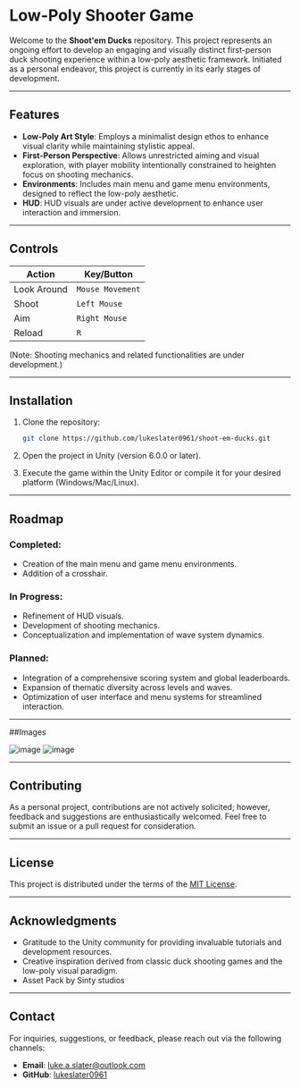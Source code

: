 # Low-Poly Shooter Game

Welcome to the **Shoot'em Ducks** repository. This project represents an ongoing effort to develop an engaging and visually distinct first-person duck shooting experience within a low-poly aesthetic framework. Initiated as a personal endeavor, this project is currently in its early stages of development.

---

## Features

- **Low-Poly Art Style**: Employs a minimalist design ethos to enhance visual clarity while maintaining stylistic appeal.
- **First-Person Perspective**: Allows unrestricted aiming and visual exploration, with player mobility intentionally constrained to heighten focus on shooting mechanics.
- **Environments**: Includes main menu and game menu environments, designed to reflect the low-poly aesthetic.
- **HUD**: HUD visuals are under active development to enhance user interaction and immersion.

---

## Controls

| Action          | Key/Button       |
|-----------------|------------------|
| Look Around     | `Mouse Movement` |
| Shoot           | `Left Mouse`     |
| Aim             | `Right Mouse`    |
| Reload          | `R`              |

(Note: Shooting mechanics and related functionalities are under development.)

---

## Installation

1. Clone the repository:
   ```bash
   git clone https://github.com/lukeslater0961/shoot-em-ducks.git
   ```

2. Open the project in Unity (version 6.0.0 or later).

3. Execute the game within the Unity Editor or compile it for your desired platform (Windows/Mac/Linux).

---

## Roadmap

### Completed:
- Creation of the main menu and game menu environments.
- Addition of a crosshair.

### In Progress:
- Refinement of HUD visuals.
- Development of shooting mechanics.
- Conceptualization and implementation of wave system dynamics.

### Planned:
- Integration of a comprehensive scoring system and global leaderboards.
- Expansion of thematic diversity across levels and waves.
- Optimization of user interface and menu systems for streamlined interaction.

---
##Images

![image](https://github.com/user-attachments/assets/ba26adb0-1943-4377-9ae6-4f4777583dc2)
![image](https://github.com/user-attachments/assets/4f87dc63-b045-4d19-aaef-c1e67b0e2e34)


---


## Contributing

As a personal project, contributions are not actively solicited; however, feedback and suggestions are enthusiastically welcomed. Feel free to submit an issue or a pull request for consideration.

---

## License

This project is distributed under the terms of the [MIT License](LICENSE).

---

## Acknowledgments

- Gratitude to the Unity community for providing invaluable tutorials and development resources.
- Creative inspiration derived from classic duck shooting games and the low-poly visual paradigm.
- Asset Pack by Sinty studios

---

## Contact

For inquiries, suggestions, or feedback, please reach out via the following channels:

- **Email**: [luke.a.slater@outlook.com](mailto:luke.a.slater@outlook.com)
- **GitHub**: [lukeslater0961](https://github.com/lukeslater0961)







